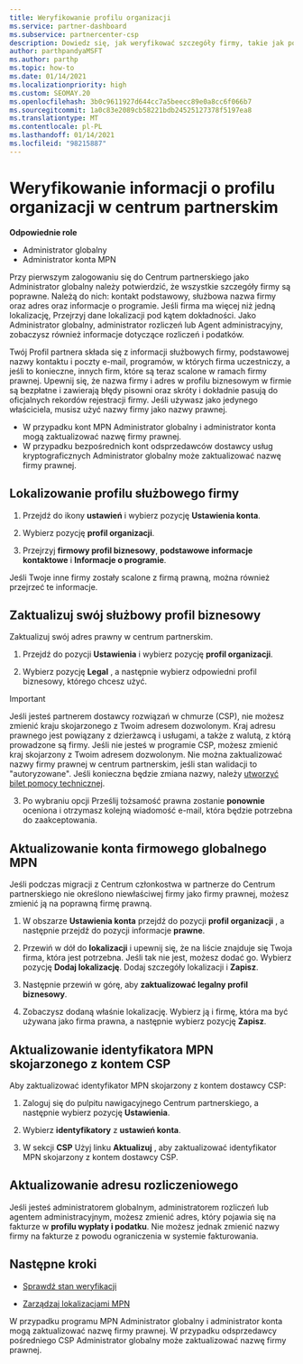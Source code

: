 ```yaml
---
title: Weryfikowanie profilu organizacji
ms.service: partner-dashboard
ms.subservice: partnercenter-csp
description: Dowiedz się, jak weryfikować szczegóły firmy, takie jak podstawowe kontakty, adres i informacje o programie. Możesz również zaktualizować swoje adresy prawne i rozliczenia.
author: parthpandyaMSFT
ms.author: parthp
ms.topic: how-to
ms.date: 01/14/2021
ms.localizationpriority: high
ms.custom: SEOMAY.20
ms.openlocfilehash: 3b0c9611927d644cc7a5beecc89e0a8cc6f066b7
ms.sourcegitcommit: 1a0c83e2089cb58221bdb24525127378f5197ea8
ms.translationtype: MT
ms.contentlocale: pl-PL
ms.lasthandoff: 01/14/2021
ms.locfileid: "98215887"
---
```

# <a name="verify-your-organization-profile-information-in-partner-center"></a>Weryfikowanie informacji o profilu organizacji w centrum partnerskim

**Odpowiednie role**

- Administrator globalny
- Administrator konta MPN

Przy pierwszym zalogowaniu się do Centrum partnerskiego jako Administrator globalny należy potwierdzić, że wszystkie szczegóły firmy są poprawne. Należą do nich: kontakt podstawowy, służbowa nazwa firmy oraz adres oraz informacje o programie. Jeśli firma ma więcej niż jedną lokalizację, Przejrzyj dane lokalizacji pod kątem dokładności. Jako Administrator globalny, administrator rozliczeń lub Agent administracyjny, zobaczysz również informacje dotyczące rozliczeń i podatków.

Twój Profil partnera składa się z informacji służbowych firmy, podstawowej nazwy kontaktu i poczty e-mail, programów, w których firma uczestniczy, a jeśli to konieczne, innych firm, które są teraz scalone w ramach firmy prawnej. Upewnij się, że nazwa firmy i adres w profilu biznesowym w firmie są bezpłatne i zawierają błędy pisowni oraz skróty i dokładnie pasują do oficjalnych rekordów rejestracji firmy. Jeśli używasz jako jedynego właściciela, musisz użyć nazwy firmy jako nazwy prawnej.

- W przypadku kont MPN Administrator globalny i administrator konta mogą zaktualizować nazwę firmy prawnej.
- W przypadku bezpośrednich kont odsprzedawców dostawcy usług kryptograficznych Administrator globalny może zaktualizować nazwę firmy prawnej. 

## <a name="locate-the-legal-business-profile"></a>Lokalizowanie profilu służbowego firmy

1. Przejdź do ikony **ustawień** i wybierz pozycję **Ustawienia konta**.
 
1. Wybierz pozycję **profil organizacji**. 

2. Przejrzyj **firmowy profil biznesowy**, **podstawowe informacje kontaktowe** i **Informacje o programie**.

Jeśli Twoje inne firmy zostały scalone z firmą prawną, można również przejrzeć te informacje. 

## <a name="update-your-legal-business-profile"></a>Zaktualizuj swój służbowy profil biznesowy

Zaktualizuj swój adres prawny w centrum partnerskim.

1. Przejdź do pozycji **Ustawienia** i wybierz pozycję **profil organizacji**.


2. Wybierz pozycję **Legal**  , a następnie wybierz odpowiedni profil biznesowy, którego chcesz użyć.

>[!Important]
>Jeśli jesteś partnerem dostawcy rozwiązań w chmurze (CSP), nie możesz zmienić kraju skojarzonego z Twoim adresem dozwolonym. Kraj adresu prawnego jest powiązany z dzierżawcą i usługami, a także z walutą, z którą prowadzone są firmy. Jeśli nie jesteś w programie CSP, możesz zmienić kraj skojarzony z Twoim adresem dozwolonym. Nie można zaktualizować nazwy firmy prawnej w centrum partnerskim, jeśli stan walidacji to "autoryzowane". Jeśli konieczna będzie zmiana nazwy, należy [utworzyć bilet pomocy technicznej](https://partner.microsoft.com/dashboard/support/servicerequests/create?stage=2&topicid=eb74583c-61b3-2124-bffc-00920e0ae772).

3. Po wybraniu opcji Prześlij tożsamość prawna zostanie **ponownie** oceniona i otrzymasz kolejną wiadomość e-mail, która będzie potrzebna do zaakceptowania.

## <a name="update-your-mpn-global-business-account"></a>Aktualizowanie konta firmowego globalnego MPN

Jeśli podczas migracji z Centrum członkostwa w partnerze do Centrum partnerskiego nie określono niewłaściwej firmy jako firmy prawnej, możesz zmienić ją na poprawną firmę prawną.

1. W obszarze **Ustawienia konta** przejdź do pozycji **profil organizacji** , a następnie przejdź do pozycji informacje **prawne**.

1.  Przewiń w dół do **lokalizacji** i upewnij się, że na liście znajduje się Twoja firma, która jest potrzebna. Jeśli tak nie jest, możesz dodać go. Wybierz pozycję **Dodaj lokalizację**. Dodaj szczegóły lokalizacji i **Zapisz**.

2. Następnie przewiń w górę, aby **zaktualizować legalny profil biznesowy**.

3. Zobaczysz dodaną właśnie lokalizację. Wybierz ją i firmę, która ma być używana jako firma prawna, a następnie wybierz pozycję **Zapisz**.

## <a name="update-your-mpn-id-associated-with-your-csp-account"></a>Aktualizowanie identyfikatora MPN skojarzonego z kontem CSP

Aby zaktualizować identyfikator MPN skojarzony z kontem dostawcy CSP:

1. Zaloguj się do pulpitu nawigacyjnego Centrum partnerskiego, a następnie wybierz pozycję **Ustawienia**.
 
1. Wybierz **identyfikatory** z **ustawień konta**.

1. W sekcji **CSP** Użyj linku **Aktualizuj** , aby zaktualizować identyfikator MPN skojarzony z kontem dostawcy CSP. 


## <a name="update-your-billing-address"></a>Aktualizowanie adresu rozliczeniowego

Jeśli jesteś administratorem globalnym, administratorem rozliczeń lub agentem administracyjnym, możesz zmienić adres, który pojawia się na fakturze w **profilu wypłaty i podatku**. Nie możesz jednak zmienić nazwy firmy na fakturze z powodu ograniczenia w systemie fakturowania.

## <a name="next-steps"></a>Następne kroki


- [Sprawdź stan weryfikacji](verification-responses.md)
 
- [Zarządzaj lokalizacjami MPN](manage-locations.md)



W przypadku programu MPN Administrator globalny i administrator konta mogą zaktualizować nazwę firmy prawnej.
W przypadku odsprzedawcy pośredniego CSP Administrator globalny może zaktualizować nazwę firmy prawnej.